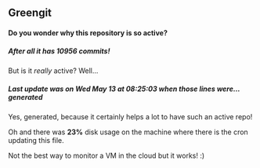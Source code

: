 ## Greengit

#### Do you wonder why this repository is so active?

##### After all it has 10956 commits!

But is it *really* active? Well...

##### Last update was on Wed May 13 at 08:25:03 when those lines were... generated

Yes, generated, because it certainly helps a lot to have such an active repo!

Oh and there was **23%** disk usage on the machine
where there is the cron updating this file.

Not the best way to monitor a VM in the cloud but it works! :)
